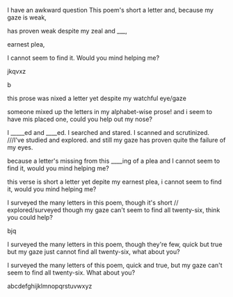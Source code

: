 I have an awkward question This poem's short a letter and, because my gaze is weak,

has proven weak
despite my zeal and ___,


earnest plea,

I cannot seem to find it.
Would you mind helping me?

jkqvxz

b


this prose was nixed a letter yet despite my watchful eye/gaze


someone mixed up the letters in my alphabet-wise prose!
and i seem to have mis placed one, could you help out my nose?


I _____ed and ____ed. I searched and stared. I scanned and scrutinized.     ///I've studied and explored.
and still my gaze has proven quite the failure of my eyes.

because a letter's missing from this ____ing of a plea
and I cannot seem to find it, would you mind helping me?


this verse is short a letter yet depite my earnest plea,
i cannot seem to find it, would you mind helping me?

I surveyed the many letters in this poem,                                                                             though it's short                   // explored/surveyed
though my gaze can't seem to find all twenty-six, think you could help?

bjq



I surveyed the many letters in this poem,
though they're few, quick but true
but my gaze just cannot find all twenty-six,
what about you?

I surveyed the many letters of this poem,
quick and true,
but my gaze can't seem to find all twenty-six.
What about you?

abcdefghijklmnopqrstuvwxyz
